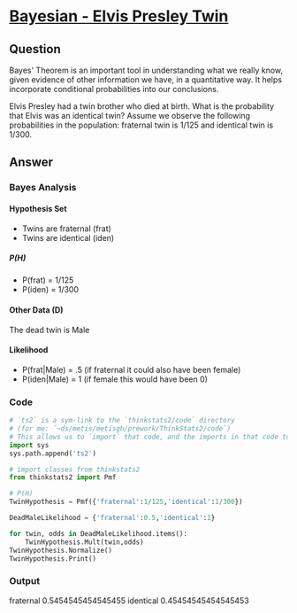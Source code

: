 # [Bayesian - Elvis Presley Twin](..\07-statistics.md#section-d)

## Question
Bayes' Theorem is an important tool in understanding what we really know, given evidence of other information we have, in a quantitative way. It helps incorporate conditional probabilities into our conclusions.

Elvis Presley had a twin brother who died at birth. What is the probability that Elvis was an identical twin? Assume we observe the following probabilities in the population: fraternal twin is 1/125 and identical twin is 1/300.

## Answer

### Bayes Analysis

#### Hypothesis Set

- Twins are fraternal (frat)
- Twins are identical (iden)

##### P(H)

- P(frat) = 1/125
- P(iden) = 1/300

#### Other Data (D)
The dead twin is Male

#### Likelihood
- P(frat|Male) = .5 (if fraternal it could also have been female)
- P(iden|Male) = 1 (if female this would have been 0)

### Code
```python
# `ts2` is a sym-link to the `thinkstats2/code` directory 
# (for me: `~ds/metis/metisgh/prework/ThinkStats2/code`)
# This allows us to `import` that code, and the imports in that code to work
import sys
sys.path.append('ts2')

# import classes from thinkstats2
from thinkstats2 import Pmf

# P(H)
TwinHypothesis = Pmf({'fraternal':1/125,'identical':1/300})

DeadMaleLikelihood = {'fraternal':0.5,'identical':1}

for twin, odds in DeadMaleLikelihood.items():
    TwinHypothesis.Mult(twin,odds)
TwinHypothesis.Normalize()
TwinHypothesis.Print()
```

### Output
fraternal 0.5454545454545455
identical 0.45454545454545453